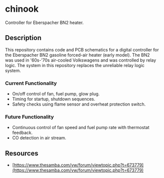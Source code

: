 # chinook
Controller for Eberspacher BN2 heater.

## Description
This repository contains code and PCB schematics for a digital controller for the Eberspacher BN2 gasoline forced-air heater (early model). The BN2 was used in '60s-'70s air-cooled Volkswagens and was controlled by relay logic. The system in this repository replaces the unreliable relay logic system.

### Current Functionality
* On/off control of fan, fuel pump, glow plug.
* Timing for startup, shutdown sequences.
* Safety checks using flame sensor and overheat protection switch.

### Future Functionality
* Continuous control of fan speed and fuel pump rate with thermostat feedback.
* CO detection in air stream.

## Resources
* [https://www.thesamba.com/vw/forum/viewtopic.php?t=673779](https://www.thesamba.com/vw/forum/viewtopic.php?t=673779)
